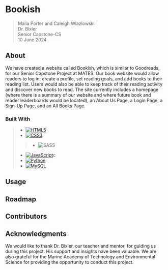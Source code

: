 # Bookish
> Malia Porter and Caleigh Wlazlowski\
> Dr. Bixler\
> Senior Capstone-CS\
> 10 June 2024
      
## About
We have created a website called Bookish, which is similar to Goodreads, for our Senior Capstone Project at MATES. Our book website would allow readers to log in, create a profile, set reading goals, and add books to their reading list. Users would also be able to keep track of their reading activity and discover new books to read. The site currently includes a homepage (where there is a summary of our website and where future book and reader leaderboards would be located), an About Us Page, a Login Page, a Sign-Up Page, and an All Books Page.

### Built With
> - [![HTML5](https://img.shields.io/badge/html5-e54d26?style=for-the-badge&logo=html5&logoColor=white)](https://www.w3.org/html/)
> - [![CSS3](https://img.shields.io/badge/css3-2a65f1?style=for-the-badge&logo=css3&logoColor=white)](https://www.w3.org/Style/CSS/)
>> - ![SASS](https://img.shields.io/badge/SASS-hotpink.svg?style=for-the-badge&logo=SASS&logoColor=white)
> - [![JavaScript](https://img.shields.io/badge/JavaScript-323330?style=for-the-badge&logo=javascript&logoColor=F7DF1E)](https://www.javascript.com/)c
> - [![Python](https://img.shields.io/badge/python-4381B2?style=for-the-badge&logo=python&logoColor=white)](https://www.python.org/)
> - [![MySQL](https://img.shields.io/badge/mysql-00618b?style=for-the-badge&logo=mysql&logoColor=white)](https://www.mysql.com/)
## Usage

## Roadmap

## Contributors

## Acknowledgments
We would like to thank Dr. Bixler, our teacher and mentor, for guiding us during this project. His support and insights have been valuable. We are also grateful for the Marine Academy of Technology and Environmental Science for providing the opportunity to conduct this project.
